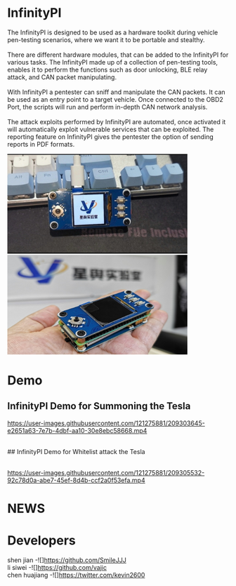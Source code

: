 
# InfinityPI
The InfinityPI is designed to be used as a hardware toolkit during vehicle pen-testing scenarios, where we want it to be portable and stealthy.
 <br/>
 <br/>
There are different hardware modules, that can be added to the InfinityPI for various tasks. The InfinityPI made up of a collection of pen-testing tools, enables it to perform the functions such as door unlocking,
 BLE relay attack, and CAN packet manipulating. 
<br/>
<br/>
With InfinityPI a pentester can sniff and manipulate the CAN packets. It can be used as an entry point to a target vehicle. Once connected to the OBD2 Port, 
the scripts will run and perform in-depth CAN network analysis.
<br/>
<br/>
The attack exploits performed by InfinityPI are automated, once activated it will automatically exploit vulnerable services that can be exploited. 
The reporting feature on InfinityPI gives the pentester the option of sending reports in PDF formats.
<br/>

<img src="./data/img/1.jpg" width=410px><img src="./data/img/2.jpg" width=410px>

# Demo
## InfinityPI Demo for Summoning the Tesla<br>

https://user-images.githubusercontent.com/121275881/209303645-e2651a63-7e7b-4dbf-aa10-30e8ebc58668.mp4

<br>
## InfinityPI Demo for Whitelist attack the Tesla
<br><br>

https://user-images.githubusercontent.com/121275881/209305532-92c78d0a-abe7-45ef-8d4b-ccf2a0f53efa.mp4

# NEWS

# Developers
shen jian -![]https://github.com/SmileJJJ <br/>
li siwei -![]https://github.com/vajic <br/>
chen huajiang -![]https://twitter.com/kevin2600 <br/>
